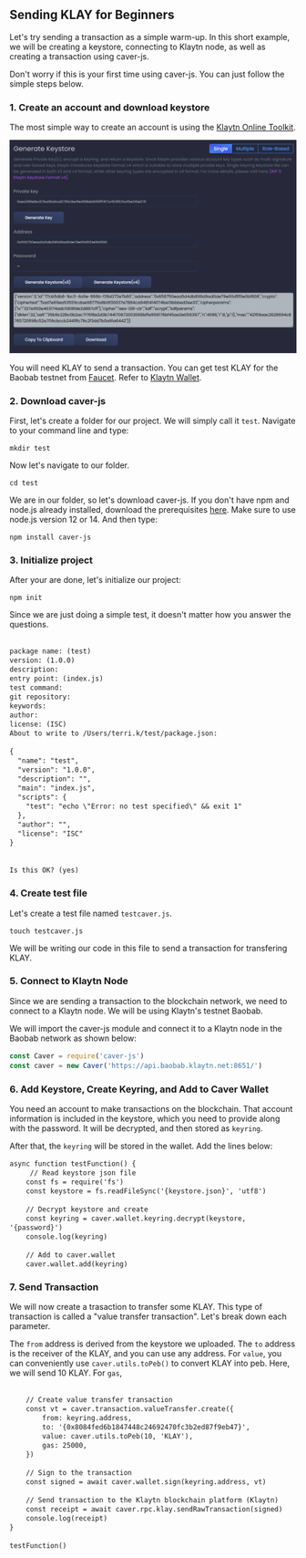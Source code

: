 ## Sending KLAY for Beginners <a id="sending-klay-at-a-glance"></a>

Let's try sending a transaction as a simple warm-up. In this short example, we will be creating a keystore, connecting to Klaytn node, as well as creating a transaction using caver-js.

Don't worry if this is your first time using caver-js. You can just follow the simple steps below.
 
### 1. Create an account and download keystore <a id="1.-create-an-account-and-download-keystore"></a>
The most simple way to create an account is using the [Klaytn Online Toolkit](https://klaytn.github.io/klaytn-online-toolkit/misc/generateKeystore).

![](../images/keystore.png)

You will need KLAY to send a transaction. You can get test KLAY for the Baobab testnet from [Faucet](https://baobab.wallet.klaytn.foundation/faucet). Refer to [Klaytn Wallet](../../../toolkit/klaytn-wallet.md#how-to-receive-baobab-testnet-klay).

### 2. Download caver-js <a id="2.-download-caver-js"></a>

First, let's create a folder for our project. We will simply call it   `test`. Navigate to your command line and type:

```
mkdir test
```

Now let's navigate to our folder.

```
cd test
```

We are in our folder, so let's download caver-js. If you don't have npm and node.js already installed, download the prerequisites [here](). Make sure to use node.js version 12 or 14. And then type:

```
npm install caver-js
```

### 3. Initialize project <a id="3.-initialize-project"></a>

After your are done, let's initialize our project:

```
npm init
```

Since we are just doing a simple test, it doesn't matter how you answer the questions.

```

package name: (test) 
version: (1.0.0) 
description: 
entry point: (index.js) 
test command: 
git repository: 
keywords: 
author: 
license: (ISC) 
About to write to /Users/terri.k/test/package.json:

{
  "name": "test",
  "version": "1.0.0",
  "description": "",
  "main": "index.js",
  "scripts": {
    "test": "echo \"Error: no test specified\" && exit 1"
  },
  "author": "",
  "license": "ISC"
}


Is this OK? (yes)
```

### 4. Create test file <a id="4.-create-test-file"></a>

Let's create a test file named `testcaver.js`.

``` 
touch testcaver.js
```

We will be writing our code in this file to send a transaction for transfering KLAY.


### 5. Connect to Klaytn Node <a id="5.-connect-to-klaytn-node"></a> 

Since we are sending a transaction to the blockchain network, we need to connect to a Klaytn node. We will be using Klaytn's testnet Baobab.

We will import the caver-js module and connect it to a Klaytn node in the Baobab network as shown below:

```javascript
const Caver = require('caver-js')
const caver = new Caver('https://api.baobab.klaytn.net:8651/')
```

### 6. Add Keystore, Create Keyring, and Add to Caver Wallet <a id="6.-add-keystore-create-keyring-and-add-to-caver-wallet"></a> 

You need an account to make transactions on the blockchain. That account information is included in the keystore, which you need to provide along with the password. It will be decrypted, and then stored as `keyring`.

After that, the `keyring` will be stored in the wallet. Add the lines below:

```
async function testFunction() {
	 // Read keystore json file
    const fs = require('fs')
	const keystore = fs.readFileSync('{keystore.json}', 'utf8')

	// Decrypt keystore and create
	const keyring = caver.wallet.keyring.decrypt(keystore, '{password}')
	console.log(keyring)

    // Add to caver.wallet
	caver.wallet.add(keyring)
```

### 7. Send Transaction <a id="7.-send-transaction"></a> 

We will now create a trasaction to transfer some KLAY. This type of transaction is called a "value transfer transaction". Let's break down each parameter.

The `from` address is derived from the keystore we uploaded. The `to` address is the receiver of the KLAY, and you can use any address. For `value`, you can conveniently use `caver.utils.toPeb()` to convert KLAY into peb. Here, we will send 10 KLAY. For `gas`, 

```
	
	// Create value transfer transaction
	const vt = caver.transaction.valueTransfer.create({
		from: keyring.address,
		to: '{0x8084fed6b1847448c24692470fc3b2ed87f9eb47}',
		value: caver.utils.toPeb(10, 'KLAY'),
		gas: 25000,
	})

	// Sign to the transaction
	const signed = await caver.wallet.sign(keyring.address, vt)

	// Send transaction to the Klaytn blockchain platform (Klaytn)
	const receipt = await caver.rpc.klay.sendRawTransaction(signed)
	console.log(receipt)
}

testFunction()
```